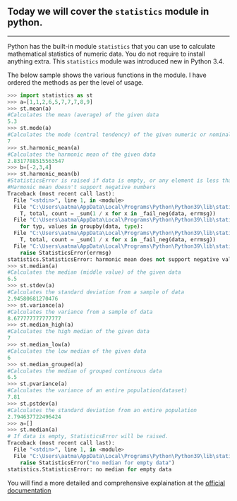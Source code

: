 Today we will cover the `statistics` module in python.
---
____
Python has the built-in module `statistics` that you can use to calculate mathematical statistics of numeric data. You do not require to install anything extra. This `statistics` module was introduced new in Python 3.4.


The below sample shows the various functions in the module. I have ordered the methods as per the level of usage.

```python
>>> import statistics as st
>>> a=[1,1,2,6,5,7,7,7,8,9]
>>> st.mean(a)
#Calculates the mean (average) of the given data
5.3
>>> st.mode(a)
#Calculates the mode (central tendency) of the given numeric or nominal data
7
>>> st.harmonic_mean(a) 
#Calculates the harmonic mean of the given data
2.8317788515563547
>>> b=[-2,3,4]
>>> st.harmonic_mean(b)
#StatisticsError is raised if data is empty, or any element is less than zero. 
#Harmonic mean doesn't support negative numbers
Traceback (most recent call last):
  File "<stdin>", line 1, in <module>
  File "C:\Users\aatma\AppData\Local\Programs\Python\Python39\lib\statistics.py", line 406, in harmonic_mean
    T, total, count = _sum(1 / x for x in _fail_neg(data, errmsg))
  File "C:\Users\aatma\AppData\Local\Programs\Python\Python39\lib\statistics.py", line 164, in _sum
    for typ, values in groupby(data, type):
  File "C:\Users\aatma\AppData\Local\Programs\Python\Python39\lib\statistics.py", line 406, in <genexpr>
    T, total, count = _sum(1 / x for x in _fail_neg(data, errmsg))
  File "C:\Users\aatma\AppData\Local\Programs\Python\Python39\lib\statistics.py", line 289, in _fail_neg
    raise StatisticsError(errmsg)
statistics.StatisticsError: harmonic mean does not support negative values
>>> st.median(a)
#Calculates the median (middle value) of the given data
6.5
>>> st.stdev(a)
#Calculates the standard deviation from a sample of data
2.94580681270476
>>> st.variance(a)
#Calculates the variance from a sample of data
8.677777777777777
>>> st.median_high(a)
#Calculates the high median of the given data
7
>>> st.median_low(a)
#Calculates the low median of the given data
6
>>> st.median_grouped(a)
#Calculates the median of grouped continuous data
6.5
>>> st.pvariance(a)
#Calculates the variance of an entire population(dataset)
7.81
>>> st.pstdev(a)
#Calculates the standard deviation from an entire population
2.794637722496424
>>> a=[]
>>> st.median(a)
# If data is empty, StatisticsError will be raised.
Traceback (most recent call last):
  File "<stdin>", line 1, in <module>
  File "C:\Users\aatma\AppData\Local\Programs\Python\Python39\lib\statistics.py", line 430, in median
    raise StatisticsError("no median for empty data")
statistics.StatisticsError: no median for empty data
```
You will find a more detailed and comprehensive explaination at the [official documentation](https://docs.python.org/3/library/statistics.html)

